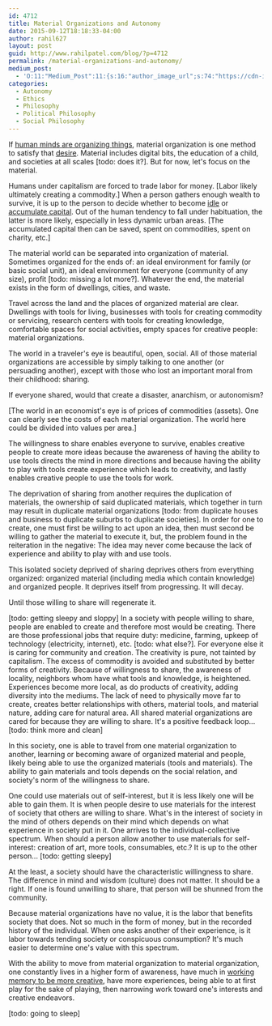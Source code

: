```yaml
---
id: 4712
title: Material Organizations and Autonomy
date: 2015-09-12T18:18:33-04:00
author: rahil627
layout: post
guid: http://www.rahilpatel.com/blog/?p=4712
permalink: /material-organizations-and-autonomy/
medium_post:
  - 'O:11:"Medium_Post":11:{s:16:"author_image_url";s:74:"https://cdn-images-1.medium.com/fit/c/200/200/1*dmbNkD5D-u45r44go_cf0g.png";s:10:"author_url";s:28:"https://medium.com/@rahil627";s:11:"byline_name";N;s:12:"byline_email";N;s:10:"cross_link";s:2:"no";s:2:"id";s:12:"fcb18f247457";s:21:"follower_notification";s:3:"yes";s:7:"license";s:19:"all-rights-reserved";s:14:"publication_id";s:2:"-1";s:6:"status";s:6:"public";s:3:"url";s:77:"https://medium.com/@rahil627/material-organizations-and-autonomy-fcb18f247457";}'
categories:
  - Autonomy
  - Ethics
  - Philosophy
  - Political Philosophy
  - Social Philosophy
---
```

If <a href="http://www.rahilpatel.com/blog/chaos-and-organization">human minds are organizing things</a>, material organization is one method to satisfy that <a href="http://www.rahilpatel.com/blog/creativity-as-organization-from-chaos">desire</a>. Material includes digital bits, the education of a child, and societies at all scales [todo: does it?]. But for now, let's focus on the material.

Humans under capitalism are forced to trade labor for money. [Labor likely ultimately creating a commodity.] When a person gathers enough wealth to survive, it is up to the person to decide whether to become <a href="http://www.zpub.com/notes/idle.html">idle</a> or <a href="https://en.wikipedia.org/wiki/Capital_accumulation">accumulate capital</a>. Out of the human tendency to fall under habituation, the latter is more likely, especially in less dynamic urban areas. [The accumulated capital then can be saved, spent on commodities, spent on charity, etc.]

The material world can be separated into organization of material. Sometimes organized for the ends of: an ideal environment for family (or basic social unit), an ideal environment for everyone (community of any size), profit [todo: missing a lot more?]. Whatever the end, the material exists in the form of dwellings, cities, and waste.

Travel across the land and the places of organized material are clear. Dwellings with tools for living, businesses with tools for creating commodity or servicing, research centers with tools for creating knowledge, comfortable spaces for social activities, empty spaces for creative people: material organizations.

The world in a traveler's eye is beautiful, open, social. All of those material organizations are accessible by simply talking to one another (or persuading another), except with those who lost an important moral from their childhood: sharing.

If everyone shared, would that create a disaster, anarchism, or autonomism?

[The world in an economist's eye is of prices of commodities (assets). One can clearly see the costs of each material organization. The world here could be divided into values per area.]

The willingness to share enables everyone to survive, enables creative people to create more ideas because the awareness of having the ability to use tools directs the mind in more directions and because having the ability to play with tools create experience which leads to creativity, and lastly enables creative people to use the tools for work.

The deprivation of sharing from another requires the duplication of materials, the ownership of said duplicated materials, which together in turn may result in duplicate material organizations [todo: from duplicate houses and business to duplicate suburbs to duplicate societies]. In order for one to create, one must first be willing to act upon an idea, then must second be willing to gather the material to execute it, but, the problem found in the reiteration in the negative: The idea may never come because the lack of experience and ability to play with and use tools.

This isolated society deprived of sharing deprives others from everything organized: organized material (including media which contain knowledge) and organized people. It deprives itself from progressing. It will decay.

Until those willing to share will regenerate it.

[todo: getting sleepy and sloppy]
In a society with people willing to share, people are enabled to create and therefore most would be creating. There are those professional jobs that require duty: medicine, farming, upkeep of technology (electricity, internet), etc. [todo: what else?]. For everyone else it is caring for community and creation. The creativity is pure, not tainted by capitalism. The excess of commodity is avoided and substituted by better forms of creativity. Because of willingness to share, the awareness of locality, neighbors whom have what tools and knowledge, is heightened. Experiences become more local, as do products of creativity, adding diversity into the mediums. The lack of need to physically move far to create, creates better relationships with others, material tools, and material nature, adding care for natural area. All shared material organizations are cared for because they are willing to share. It's a positive feedback loop...[todo: think more and clean]

In this society, one is able to travel from one material organization to another, learning or becoming aware of organized material and people, likely being able to use the organized materials (tools and materials). The ability to gain materials and tools depends on the social relation, and society's norm of the willingness to share.

One could use materials out of self-interest, but it is less likely one will be able to gain them. It is when people desire to use materials for the interest of society that others are willing to share. What's in the interest of society in the mind of others depends on their mind which depends on what experience in society put in it. One arrives to the individual-collective spectrum. When should a person allow another to use materials for self-interest: creation of art, more tools, consumables, etc.? It is up to the other person... [todo: getting sleepy]

At the least, a society should have the characteristic willingness to share. The difference in mind and wisdom (culture) does not matter. It should be a right. If one is found unwilling to share, that person will be shunned from the community.

Because material organizations have no value, it is the labor that benefits society that does. Not so much in the form of money, but in the recorded history of the individual. When one asks another of their experience, is it labor towards tending society or conspicuous consumption? It's much easier to determine one's value with this spectrum.

With the ability to move from material organization to material organization, one constantly lives in a higher form of awareness, have much in <a href="http://www.rahilpatel.com/blog/working-memory-and-creativity">working memory to be more creative</a>, have more experiences, being able to at first play for the sake of playing, then narrowing work toward one's interests and creative endeavors.

[todo: going to sleep]